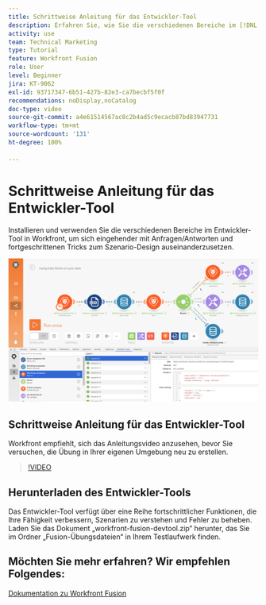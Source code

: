 ```yaml
---
title: Schrittweise Anleitung für das Entwickler-Tool
description: Erfahren Sie, wie Sie die verschiedenen Bereiche im [!DNL Adobe Workfront Fusion Dev Tool] installieren und benutzen, um einen tieferen Einblick in fortgeschrittene Tricks zum Szenario-Design zu erhalten.
activity: use
team: Technical Marketing
type: Tutorial
feature: Workfront Fusion
role: User
level: Beginner
jira: KT-9062
exl-id: 93717347-6b51-427b-82e3-ca7becbf5f0f
recommendations: noDisplay,noCatalog
doc-type: video
source-git-commit: a4e61514567ac8c2b4ad5c9ecacb87bd83947731
workflow-type: tm+mt
source-wordcount: '131'
ht-degree: 100%

---
```


# Schrittweise Anleitung für das Entwickler-Tool

Installieren und verwenden Sie die verschiedenen Bereiche im Entwickler-Tool in Workfront, um sich eingehender mit Anfragen/Antworten und fortgeschrittenen Tricks zum Szenario-Design auseinanderzusetzen.

![Ein Bild eines Fusion-Szenarios und des Entwickler-Tools](assets/troubleshooting-and-error-handling-1.png)

## Schrittweise Anleitung für das Entwickler-Tool

Workfront empfiehlt, sich das Anleitungsvideo anzusehen, bevor Sie versuchen, die Übung in Ihrer eigenen Umgebung neu zu erstellen.

>[!VIDEO](https://video.tv.adobe.com/v/335303/?quality=12&learn=on)


## Herunterladen des Entwickler-Tools

Das Entwickler-Tool verfügt über eine Reihe fortschrittlicher Funktionen, die Ihre Fähigkeit verbessern, Szenarien zu verstehen und Fehler zu beheben. Laden Sie das Dokument „workfront-fusion-devtool.zip“ herunter, das Sie im Ordner „Fusion-Übungsdateien“ in Ihrem Testlaufwerk finden.



## Möchten Sie mehr erfahren? Wir empfehlen Folgendes:

[Dokumentation zu Workfront Fusion](https://experienceleague.adobe.com/docs/workfront/using/adobe-workfront-fusion/workfront-fusion-2.html?lang=de)
